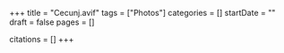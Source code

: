 +++
title = "Cecunj.avif"
tags = ["Photos"]
categories = []
startDate = ""
draft = false
pages = []

citations = []
+++
